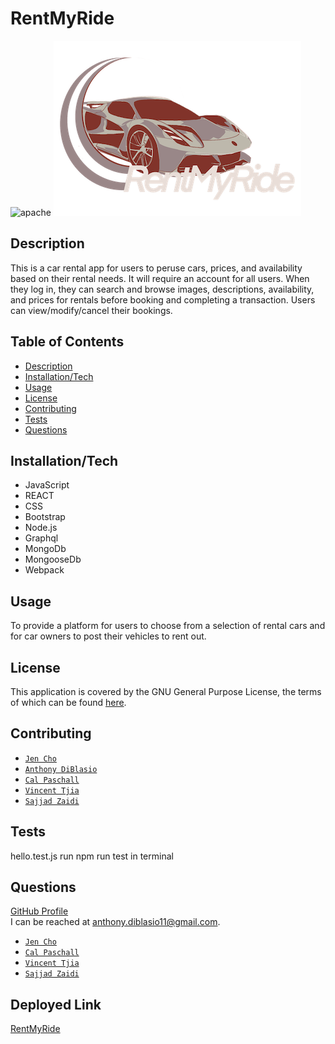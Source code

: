 # RentMyRide

![apache](https://img.shields.io/badge/license-Apache%20License%202.0-blue)
![logo](./client/src/images/logo2.png)

## Description

This is a car rental app for users to peruse cars, prices, and availability based on their rental needs. It will require an account for all users. When they log in, they can search and browse images, descriptions, availability, and prices for rentals before booking and completing a transaction. Users can view/modify/cancel their bookings.

## Table of Contents

- [Description](#description)
- [Installation/Tech](#installation/Tech)
- [Usage](#usage)
- [License](#license)
- [Contributing](#contributing)
- [Tests](#tests)
- [Questions](#questions)

## Installation/Tech

- JavaScript
- REACT
- CSS
- Bootstrap
- Node.js
- Graphql
- MongoDb
- MongooseDb
- Webpack

## Usage

To provide a platform for users to choose from a selection of rental cars and for car owners to post their vehicles to rent out.

## License

This application is covered by the GNU General Purpose License, the terms of which can be found [here](https://www.gnu.org/licenses/gpl-3.0.en.html).

## Contributing

- [`Jen Cho`](https://github.com/choyoonme)
- [`Anthony DiBlasio`](https://github.com/AnthonyDiBlasio)
- [`Cal Paschall`](https://github.com/cpaschall)
- [`Vincent Tjia`](https://github.com/binnie51)
- [`Sajjad Zaidi`](https://github.com/sajjazaidi2015)

## Tests

hello.test.js run npm run test in terminal

## Questions

[GitHub Profile](https://github.com/anthonydiblasio/)  
I can be reached at anthony.diblasio11@gmail.com.

- [`Jen Cho`](https://github.com/choyoonme)
- [`Cal Paschall`](https://github.com/cpaschall)
- [`Vincent Tjia`](https://github.com/binnie51)
- [`Sajjad Zaidi`](https://github.com/sajjazaidi2015)

## Deployed Link

[RentMyRide](https://rentmyride01.herokuapp.com/)

